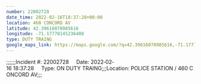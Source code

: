 ```yaml
---
number: 22002728
date_time: 2022-02-16T18:37:28+00:00
location: 460 CONCORD AV
latitude: 42.39616070985616
longitude: -71.17770145236408
type: DUTY TRAING
google_maps_link: https://maps.google.com/?q=42.39616070985616,-71.17770145236408
---
```


;;;;;;Incident #: 22002728     Date: 2022‐02‐16 18:37:28     Type: ON DUTY TRAING;;;Location: POLICE STATION / 460 CONCORD AV;;;
